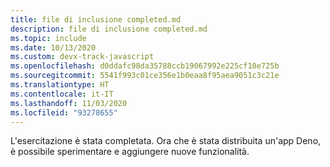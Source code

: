 ```yaml
---
title: file di inclusione completed.md
description: file di inclusione completed.md
ms.topic: include
ms.date: 10/13/2020
ms.custom: devx-track-javascript
ms.openlocfilehash: d0ddafc98da35788ccb19067992e225cf10e725b
ms.sourcegitcommit: 5541f993c01ce356e1b0eaa8f95aea9051c3c21e
ms.translationtype: HT
ms.contentlocale: it-IT
ms.lasthandoff: 11/03/2020
ms.locfileid: "93278655"
---
```

L'esercitazione è stata completata. Ora che è stata distribuita un'app Deno, è possibile sperimentare e aggiungere nuove funzionalità. 